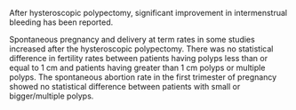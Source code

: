 After hysteroscopic polypectomy, significant improvement in intermenstrual bleeding has been reported.

Spontaneous pregnancy and delivery at term rates in some studies increased after the hysteroscopic polypectomy. There was no statistical difference in fertility rates between patients having polyps less than or equal to 1 cm and patients having greater than 1 cm polyps or multiple polyps. The spontaneous abortion rate in the first trimester of pregnancy showed no statistical difference between patients with small or bigger/multiple polyps.